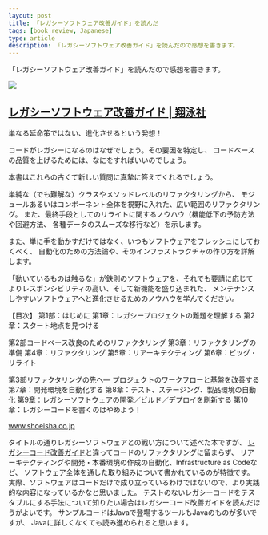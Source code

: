 ```yaml
---
layout: post
title: 「レガシーソフトウェア改善ガイド」を読んだ
tags: [book review, Japanese]
type: article
description: 「レガシーソフトウェア改善ガイド」を読んだので感想を書きます。
---
```


「レガシーソフトウェア改善ガイド」を読んだので感想を書きます。

<!-- more -->

<div class="jekyll-linkpreview-wrapper">
  <div class="jekyll-linkpreview-wrapper-inner">
    <div class="jekyll-linkpreview-content">
      <div class="jekyll-linkpreview-image">
      <a href="https://www.shoeisha.co.jp/book/detail/9784798145143" target="_blank">
          <img src="https://www.shoeisha.co.jp/static/book/og_image/9784798145143.jpg" />
      </a>
      </div>
      <div class="jekyll-linkpreview-body">
        <h2 class="jekyll-linkpreview-title">
          <a href="https://www.shoeisha.co.jp/book/detail/9784798145143" target="_blank">レガシーソフトウェア改善ガイド | 翔泳社</a>
        </h2>
        <div class="jekyll-linkpreview-description">単なる延命策ではない、進化させるという発想！

コードがレガシーになるのはなぜでしょう。その要因を特定し、
コードベースの品質を上げるためには、なにをすればいいのでしょう。

本書はこれらの古くて新しい質問に真摯に答えてくれるでしょう。

単純な（でも難解な）クラスやメソッドレベルのリファクタリングから、
モジュールあるいはコンポーネント全体を視野に入れた、広い範囲のリファクタリング。
また、最終手段としてのリライトに関するノウハウ（機能低下の予防方法や回避方法、
各種データのスムーズな移行など）を示します。

また、単に手を動かすだけではなく、いつもソフトウェアをフレッシュにしておくべく、
自動化のための方法論や、そのインフラストラクチャの作り方を詳解します。

「動いているものは触るな」が鉄則のソフトウェアを、それでも要請に応じて
よりレスポンシビリティの高い、そして新機能を盛り込まれた、
メンテナンスしやすいソフトウェアへと進化させるためのノウハウを学んでください。

【目次】
第1部：はじめに
  第1章：レガシープロジェクトの難題を理解する
  第2章：スタート地点を見つける

第2部コードベース改良のためのリファクタリング
  第3章：リファクタリングの準備
  第4章：リファクタリング
  第5章：リアーキテクティング
  第6章：ビッグ・リライト

第3部リファクタリングの先へ― プロジェクトのワークフローと基盤を改善する
  第7章：開発環境を自動化する
  第8章：テスト、ステージング、製品環境の自動化
  第9章：レガシーソフトウェアの開発／ビルド／デプロイを刷新する
  第10章：レガシーコードを書くのはやめよう！</div>
      </div>
    </div>
    <div class="jekyll-linkpreview-footer">
      <a href="//www.shoeisha.co.jp" target="_blank">www.shoeisha.co.jp</a>
    </div>
  </div>
</div>

タイトルの通りレガシーソフトウェアとの戦い方について述べた本ですが、
[レガシーコード改善ガイド](https://www.shoeisha.co.jp/book/detail/9784798116839)と違ってコードのリファクタリングに留まらず、
リアーキテクティングや開発・本番環境の作成の自動化、Infrastructure as Codeなど、
ソフトウェア全体を通した取り組みについて書かれているのが特徴です。
実際、ソフトウェアはコードだけで成り立っているわけではないので、より実践的な内容になっているかなと思いました。
テストのないレガシーコードをテスタブルにする手法について知りたい場合はレガシーコード改善ガイドを読んだほうがよいです。
サンプルコードはJavaで登場するツールもJavaのものが多いですが、
Javaに詳しくなくても読み進められると思います。
